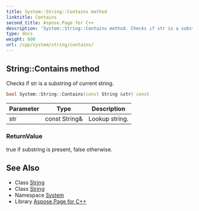 ```yaml
---
title: System::String::Contains method
linktitle: Contains
second_title: Aspose.Page for C++
description: 'System::String::Contains method. Checks if str is a substring of current string in C++.'
type: docs
weight: 600
url: /cpp/system/string/contains/
---
```

## String::Contains method


Checks if str is a substring of current string.

```cpp
bool System::String::Contains(const String &str) const
```


| Parameter | Type | Description |
| --- | --- | --- |
| str | const String\& | Lookup string. |

### ReturnValue

true if substring is present, false otherwise.

## See Also

* Class [String](../)
* Class [String](../)
* Namespace [System](../../)
* Library [Aspose.Page for C++](../../../)
